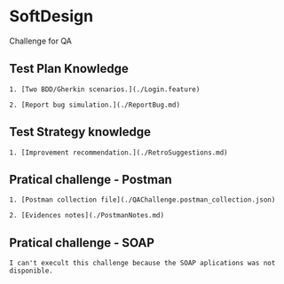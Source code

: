 # SoftDesign

Challenge for QA 

## Test Plan Knowledge

    1. [Two BDD/Gherkin scenarios.](./Login.feature)

    2. [Report bug simulation.](./ReportBug.md)

## Test Strategy knowledge

    1. [Improvement recommendation.](./RetroSuggestions.md)

## Pratical challenge - Postman

    1. [Postman collection file](./QAChallenge.postman_collection.json)

    2. [Evidences notes](./PostmanNotes.md)

## Pratical challenge - SOAP

    I can't execult this challenge because the SOAP aplications was not disponible.
